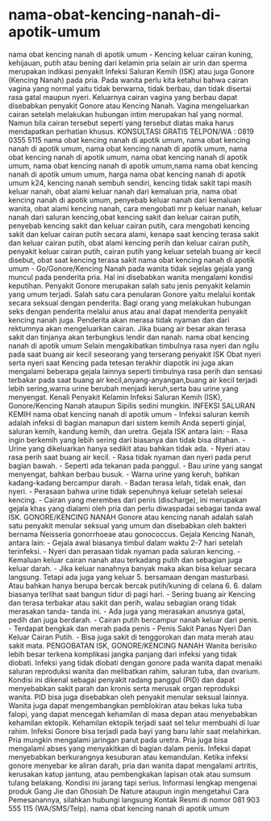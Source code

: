 # nama-obat-kencing-nanah-di-apotik-umum
nama obat kencing nanah di apotik umum - Kencing keluar cairan kuning, kehijauan, putih atau bening dari kelamin pria selain air urin dan sperma merupakan indikasi penyakit Infeksi Saluran Kemih (ISK) atau juga Gonore (Kencing Nanah) pada pria. Pada wanita perlu kita ketahui bahwa cairan vagina yang normal yaitu tidak berwarna, tidak berbau, dan tidak disertai rasa gatal maupun nyeri. Keluarnya cairan vagina yang berbau dapat disebabkan penyakit Gonore atau Kencing Nanah. Vagina mengeluarkan cairan setelah melakukan hubungan intim merupakan hal yang normal. Namun bila cairan tersebut seperti yang tersebut diatas maka harus mendapatkan perhatian khusus.  KONSULTASI GRATIS  TELPON/WA : 0819 0355 5115  nama obat kencing nanah di apotik umum, nama obat kencing nanah di apotik umum, nama obat kencing nanah di apotik umum, nama obat kencing nanah di apotik umum, nama obat kencing nanah di apotik umum, nama obat kencing nanah di apotik umum,nama nama obat kencing nanah di apotik umum umum, harga nama obat kencing nanah di apotik umum k24, kencing nanah sembuh sendiri, kencing tidak sakit tapi masih keluar nanah, obat alami keluar nanah dari kemaluan pria, nama obat kencing nanah di apotik umum, penyebab keluar nanah dari kemaluan wanita, obat alami kencing nanah, cara mengobati mr p keluar nanah, keluar nanah dari saluran kencing,obat kencing sakit dan keluar cairan putih, penyebab kencing sakit dan keluar cairan putih, cara mengobati kencing sakit dan keluar cairan putih secara alami, kenapa saat kencing terasa sakit dan keluar cairan putih, obat alami kencing perih dan keluar cairan putih, penyakit keluar cairan putih, cairan putih yang keluar setelah buang air kecil disebut, obat saat kencing terasa sakit    nama obat kencing nanah di apotik umum - Go/Gonore/Kencing Nanah pada wanita tidak sejelas gejala yang muncul pada penderita pria. Hal ini disebabkan wanita mengalami kondisi keputihan. Penyakit Gonore merupakan salah satu jenis penyakit kelamin yang umum terjadi. Salah satu cara penularan Gonore yaitu melalui kontak secara seksual dengan penderita.  Bagi orang yang melakukan hubungan seks dengan penderita melalui anus atau anal dapat menderita penyakit kencing nanah juga. Penderita akan merasa tidak nyaman dan dari rektumnya akan mengeluarkan cairan. Jika buang air besar akan terasa sakit dan tinjanya akan terbungkus lendir dan nanah. nama obat kencing nanah di apotik umum  Selain mengakibatkan timbulnya rasa nyeri dan ngilu pada saat buang air kecil seseorang yang terserang penyakit ISK Obat nyeri serta nyeri saat Kencing pada tetesan terakhir diapotik ini juga akan mengalami beberapa gejala lainnya seperti timbulnya rasa perih dan sensasi terbakar pada saat buang air kecil,anyang-anyangan,buang air kecil terjadi lebih sering,warna urine berubah menjadi keruh,serta bau urine yang menyengat.  Kenali Penyakit Kelamin Infeksi Saluran Kemih (ISK), Gonore/Kencing Nanah ataupun Sipilis sedini mungkin.  INFEKSI SALURAN KEMIH  nama obat kencing nanah di apotik umum - Infeksi saluran kemih adalah infeksi di bagian manapun dari sistem kemih Anda seperti ginjal, saluran kemih, kandung kemih, dan uretra.  Gejala ISK antara lain:  - Rasa ingin berkemih yang lebih sering dari biasanya dan tidak bisa ditahan. - Urine yang dikeluarkan hanya sedikit atau bahkan tidak ada. - Nyeri atau rasa perih saat buang air kecil. - Rasa tidak nyaman dan nyeri pada perut bagian bawah. - Seperti ada tekanan pada panggul. - Bau urine yang sangat menyengat, bahkan berbau busuk. - Warna urine yang keruh, bahkan kadang-kadang bercampur darah. - Badan terasa lelah, tidak enak, dan nyeri. - Perasaan bahwa urine tidak sepenuhnya keluar setelah selesai kencing. - Cairan yang merembes dari penis (discharge), ini merupakan gejala khas yang dialami oleh pria dan perlu diwaspadai sebagai tanda awal ISK.  GONORE/KENCING NANAH  Gonore atau kencing nanah adalah salah satu penyakit menular seksual yang umum dan disebabkan oleh bakteri bernama Neisseria gonorrhoeae atau gonococcus.  Gejala Kencing Nanah, antara lain:  - Gejala awal biasanya timbul dalam waktu 2-7 hari setelah terinfeksi. - Nyeri dan perasaan tidak nyaman pada saluran kencing. - Kemaluan keluar cairan nanah atau terkadang putih dan sebagian juga keluar darah. - Jika keluar nanahnya banyak maka akan bisa keluar secara langsung. Tetapi ada juga yang keluar 5. bersamaan dengan masturbasi. Atau bahkan hanya berupa bercak bercak putih/kuning di celana 6. 6. dalam biasanya terlihat saat bangun tidur di pagi hari. - Sering buang air Kencing dan terasa terbakar atau sakit dan perih, walau sebagian orang tidak merasakan tanda- tanda ini. - Ada juga yang merasakan anusnya gatal, pedih dan juga berdarah. - Cairan putih bercampur nanah keluar dari penis. - Terdapat bengkak dan merah pada penis - Penis Sakit Panas Nyeri Dan Keluar Cairan Putih. - Bisa juga sakit di tenggorokan dan mata merah atau sakit mata.  PENGOBATAN ISK, GONORE/KENCING NANAH  Wanita berisiko lebih besar terkena komplikasi jangka panjang dari infeksi yang tidak diobati. Infeksi yang tidak diobati dengan gonore pada wanita dapat menaiki saluran reproduksi wanita dan melibatkan rahim, saluran tuba, dan ovarium. Kondisi ini dikenal sebagai penyakit radang panggul (PID) dan dapat menyebabkan sakit parah dan kronis serta merusak organ reproduksi wanita. PID bisa juga disebabkan oleh penyakit menular seksual lainnya.  Wanita juga dapat mengembangkan pemblokiran atau bekas luka tuba falopi, yang dapat mencegah kehamilan di masa depan atau menyebabkan kehamilan ektopik. Kehamilan ektopik terjadi saat sel telur membuahi di luar rahim. Infeksi Gonore bisa terjadi pada bayi yang baru lahir saat melahirkan.  Pria mungkin mengalami jaringan parut pada uretra. Pria juga bisa mengalami abses yang menyakitkan di bagian dalam penis. Infeksi dapat menyebabkan berkurangnya kesuburan atau kemandulan. Ketika infeksi gonore menyebar ke aliran darah, pria dan wanita dapat mengalami artritis, kerusakan katup jantung, atau pembengkakan lapisan otak atau sumsum tulang belakang. Kondisi ini jarang tapi serius.   Informasi lengkap mengenai produk Gang Jie dan Ghosiah De Nature ataupun ingin mengetahui Cara Pemesanannya, silahkan hubungi langsung Kontak Resmi di nomor 081 903 555 115 (WA/SMS/Telp).  nama obat kencing nanah di apotik umum
